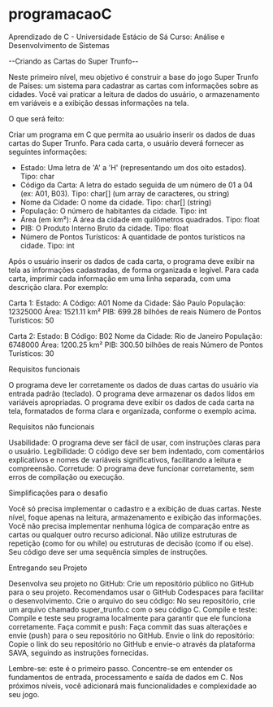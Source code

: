 # programacaoC
Aprendizado de C - Universidade Estácio de Sá
Curso: Análise e Desenvolvimento de Sistemas

--Criando as Cartas do Super Trunfo--

Neste primeiro nível, meu objetivo é construir a base do jogo Super Trunfo de Países: um sistema para cadastrar as cartas com informações sobre as cidades. Você vai praticar a leitura de dados do usuário, o armazenamento em variáveis e a exibição dessas informações na tela.


O que será feito:

Criar um programa em C que permita ao usuário inserir os dados de duas cartas do Super Trunfo. Para cada carta, o usuário deverá fornecer as seguintes informações:

- Estado: Uma letra de 'A' a 'H' (representando um dos oito estados). Tipo: char
- Código da Carta: A letra do estado seguida de um número de 01 a 04 (ex: A01, B03). Tipo: char[] (um array de caracteres, ou string)
- Nome da Cidade: O nome da cidade. Tipo: char[] (string)
- População: O número de habitantes da cidade. Tipo: int
- Área (em km²): A área da cidade em quilômetros quadrados. Tipo: float
- PIB: O Produto Interno Bruto da cidade. Tipo: float
- Número de Pontos Turísticos: A quantidade de pontos turísticos na cidade. Tipo: int
 
Após o usuário inserir os dados de cada carta, o programa deve exibir na tela as informações cadastradas, de forma organizada e legível. Para cada carta, imprimir cada informação em uma linha separada, com uma descrição clara. Por exemplo:
 
Carta 1:
Estado: A
Código: A01
Nome da Cidade: São Paulo
População: 12325000
Área: 1521.11 km²
PIB: 699.28 bilhões de reais
Número de Pontos Turísticos: 50
 
Carta 2:
Estado: B
Código: B02
Nome da Cidade: Rio de Janeiro
População: 6748000
Área: 1200.25 km²
PIB: 300.50 bilhões de reais
Número de Pontos Turísticos: 30    

Requisitos funcionais

O programa deve ler corretamente os dados de duas cartas do usuário via entrada padrão (teclado).
O programa deve armazenar os dados lidos em variáveis apropriadas.
O programa deve exibir os dados de cada carta na tela, formatados de forma clara e organizada, conforme o exemplo acima.

Requisitos não funcionais

Usabilidade: O programa deve ser fácil de usar, com instruções claras para o usuário.
Legibilidade: O código deve ser bem indentado, com comentários explicativos e nomes de variáveis significativos, facilitando a leitura e compreensão.
Corretude: O programa deve funcionar corretamente, sem erros de compilação ou execução.

Simplificações para o desafio

Você só precisa implementar o cadastro e a exibição de duas cartas.
Neste nível, foque apenas na leitura, armazenamento e exibição das informações. Você não precisa implementar nenhuma lógica de comparação entre as cartas ou qualquer outro recurso adicional.
Não utilize estruturas de repetição (como for ou while) ou estruturas de decisão (como if ou else). Seu código deve ser uma sequência simples de instruções.

Entregando seu Projeto

Desenvolva seu projeto no GitHub: Crie um repositório público no GitHub para o seu projeto. Recomendamos usar o GitHub Codespaces para facilitar o desenvolvimento.
Crie o arquivo do seu código: No seu repositório, crie um arquivo chamado super_trunfo.c com o seu código C.
Compile e teste: Compile e teste seu programa localmente para garantir que ele funciona corretamente.
Faça commit e push: Faça commit das suas alterações e envie (push) para o seu repositório no GitHub.
Envie o link do repositório: Copie o link do seu repositório no GitHub e envie-o através da plataforma SAVA, seguindo as instruções fornecidas.
 
Lembre-se: este é o primeiro passo. Concentre-se em entender os fundamentos de entrada, processamento e saída de dados em C. Nos próximos níveis, você adicionará mais funcionalidades e complexidade ao seu jogo.